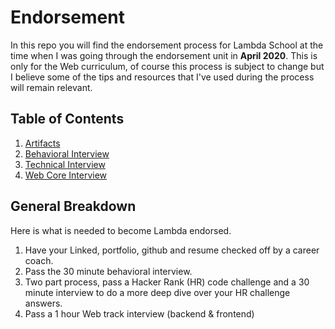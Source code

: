# Endorsement

In this repo you will find the endorsement process for Lambda School at the time when I was going through the endorsement unit in **April 2020**. This is only for the Web curriculum, of course this process is subject to change but I believe some of the tips and resources that I've used during the process will remain relevant.

## Table of Contents

1. [Artifacts](./Artifacts/Index.md)
2. [Behavioral Interview](./Behavioral_Interview/Index.md)
3. [Technical Interview](./Technical_Interview/Index.md)
4. [Web Core Interview](./Webcore_Interview/Index.md)

## General Breakdown

Here is what is needed to become Lambda endorsed.

1. Have your Linked, portfolio, github and resume checked off by a career coach.
2. Pass the 30 minute behavioral interview.
3. Two part process, pass a Hacker Rank (HR) code challenge and a 30 minute interview to do a more deep dive over your HR challenge answers.
4. Pass a 1 hour Web track interview (backend & frontend)
